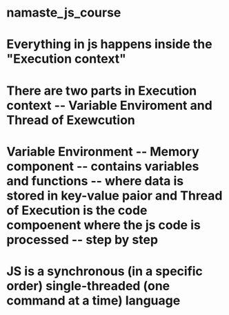 # namaste_js_course
# Everything in js happens inside the "Execution context"

# There are two parts in Execution context -- Variable Enviroment and Thread of Exewcution
# Variable Environment -- Memory component -- contains variables and functions -- where data is stored in key-value paior and Thread of Execution is the code compoenent where the js code is processed -- step by step

# JS is a synchronous (in a specific order) single-threaded (one command at a time) language